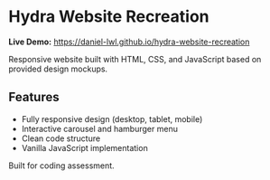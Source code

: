 # Hydra Website Recreation

**Live Demo:** https://daniel-lwl.github.io/hydra-website-recreation

Responsive website built with HTML, CSS, and JavaScript based on provided design mockups.

## Features
- Fully responsive design (desktop, tablet, mobile)
- Interactive carousel and hamburger menu
- Clean code structure
- Vanilla JavaScript implementation

Built for coding assessment.
